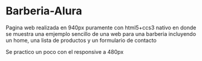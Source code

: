 # Barberia-Alura

Pagina web realizada en 940px puramente con html5+ccs3 nativo en donde se muestra una emjemplo sencillo de una web para una barberia incluyendo un home, una lista de productos y un formulario de contacto 

Se practico un poco con el responsive a 480px
